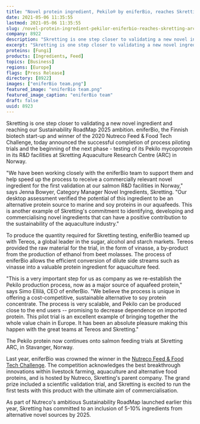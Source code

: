 ```yaml
---
title: "Novel protein ingredient, Pekilo® by eniferBio, reaches Skretting ARC"
date: 2021-05-06 11:35:55
lastmod: 2021-05-06 11:35:55
slug: /novel-protein-ingredient-pekilor-eniferbio-reaches-skretting-arc
company: 8922
description: "Skretting is one step closer to validating a new novel ingredient and reaching our Sustainability RoadMap 2025 ambition. eniferBio, the Finnish biotech start-up and winner of the 2020 Nutreco Feed & Food Tech Challenge, today announced the successful completion of process piloting trials and the beginning of the next phase."
excerpt: "Skretting is one step closer to validating a new novel ingredient and reaching our Sustainability RoadMap 2025 ambition. eniferBio, the Finnish biotech start-up and winner of the 2020 Nutreco Feed & Food Tech Challenge, today announced the successful completion of process piloting trials and the beginning of the next phase."
proteins: [Fungi]
products: [Ingredients, Feed]
topics: [Business]
regions: [Europe]
flags: [Press Release]
directory: [8922]
images: ["eniferBio team.png"]
featured_image: "eniferBio team.png"
featured_image_caption: "eniferBio team"
draft: false
uuid: 8923
---
```

Skretting is one step closer to validating a new novel ingredient and
reaching our Sustainability RoadMap 2025 ambition. eniferBio, the
Finnish biotech start-up and winner of the 2020 Nutreco Feed & Food Tech
Challenge, today announced the successful completion of process piloting
trials and the beginning of the next phase - testing of its Pekilo
mycoprotein in its R&D facilities at Skretting Aquaculture Research
Centre (ARC) in Norway.

"We have been working closely with the eniferBio team to support them
and help speed up the process to receive a commercially relevant novel
ingredient for the first validation at our salmon R&D facilities in
Norway," says Jenna Bowyer, Category Manager Novel Ingredients,
Skretting. "Our desktop assessment verified the potential of this
ingredient to be an alternative protein source to marine and soy
proteins in our aquafeeds. This is another example of Skretting's
commitment to identifying, developing and commercialising novel
ingredients that can have a positive contribution to the sustainability
of the aquaculture industry."

To produce the quantity required for Skretting testing, eniferBio teamed
up with Tereos, a global leader in the sugar, alcohol and starch
markets. Tereos provided the raw material for the trial, in the form of
vinasse, a by-product from the production of ethanol from beet molasses.
The process of eniferBio allows the efficient conversion of dilute side
streams such as vinasse into a valuable protein ingredient for
aquaculture feed.

"This is a very important step for us as company as we re-establish the
Pekilo production process, now as a major source of aquafeed protein,"
says Simo Ellilä, CEO of eniferBio. "We believe the process is unique in
offering a cost-competitive, sustainable alternative to soy protein
concentrate. The process is very scalable, and Pekilo can be produced
close to the end users -- promising to decrease dependence on imported
protein. This pilot trial is an excellent example of bringing together
the whole value chain in Europe. It has been an absolute pleasure making
this happen with the great teams at Tereos and Skretting."

The Pekilo protein now continues onto salmon feeding trials at Skretting
ARC, in Stavanger, Norway.

Last year, eniferBio was crowned the winner in the [Nutreco Feed & Food
Tech
Challenge](https://www.nutreco.com/en/innovation-and-investments/competition-nftc/).
The competition acknowledges the best breakthrough innovations within
livestock farming, aquaculture and alternative food proteins, and is
hosted by Nutreco, Skretting's parent company. The grand prize included
a scientific validation trial, and Skretting is excited to run the first
tests with this product with the ultimate aim of commercialisation.

As part of Nutreco's ambitious Sustainability RoadMap launched earlier
this year, Skretting has committed to an inclusion of 5-10% ingredients
from alternative novel sources by 2025.
